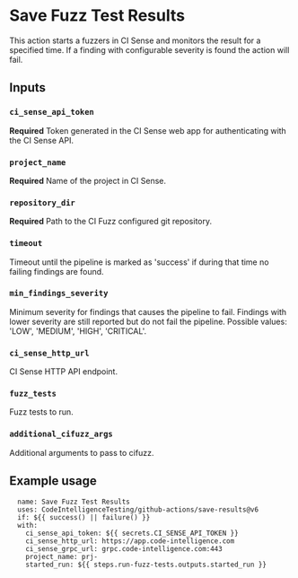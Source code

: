 # Save Fuzz Test Results

This action starts a fuzzers in CI Sense and monitors the result for
a specified time. If a finding with configurable severity is found
the action will fail.

## Inputs

### `ci_sense_api_token`

**Required** Token generated in the CI Sense web app for authenticating with the CI Sense API.

### `project_name`

**Required** Name of the project in CI Sense.

### `repository_dir`

**Required** Path to the CI Fuzz configured git repository.

### `timeout`

Timeout until the pipeline is marked as 'success' if during that time no failing findings are found.

### `min_findings_severity`

Minimum severity for findings that causes the pipeline to fail. Findings with lower severity are
still reported but do not fail the pipeline. Possible values: 'LOW', 'MEDIUM', 'HIGH', 'CRITICAL'.

### `ci_sense_http_url`

CI Sense HTTP API endpoint.

### `fuzz_tests`

Fuzz tests to run.

### `additional_cifuzz_args`

Additional arguments to pass to cifuzz.

## Example usage

```
  name: Save Fuzz Test Results
  uses: CodeIntelligenceTesting/github-actions/save-results@v6
  if: ${{ success() || failure() }}
  with:
    ci_sense_api_token: ${{ secrets.CI_SENSE_API_TOKEN }}
    ci_sense_http_url: https://app.code-intelligence.com
    ci_sense_grpc_url: grpc.code-intelligence.com:443
    project_name: prj-
    started_run: ${{ steps.run-fuzz-tests.outputs.started_run }}
```
